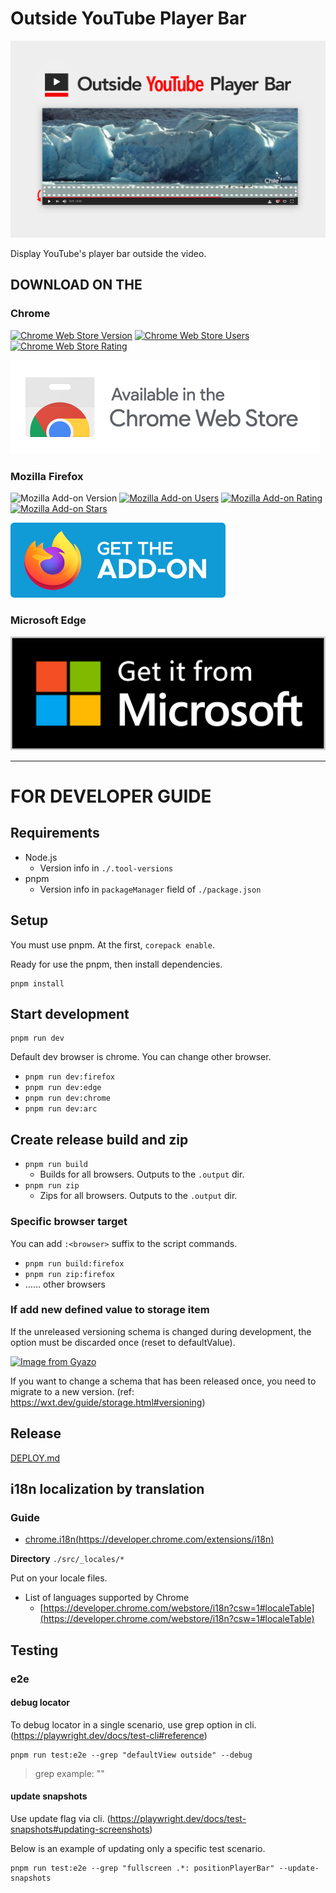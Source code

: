 # Outside YouTube Player Bar

![](https://raw.githubusercontent.com/1natsu172/Outside-YouTube-Player-Bar/master/promo/Screenshot_1280x800-hero.png)

Display YouTube's player bar outside the video.

## DOWNLOAD ON THE 

### Chrome
[![Chrome Web Store Version](https://img.shields.io/chrome-web-store/v/gmlbhbdkhnfhhmhdjopdbcfliajcafde.svg?style=for-the-badge)](https://chrome.google.com/webstore/detail/outside-youtube-player-ba/gmlbhbdkhnfhhmhdjopdbcfliajcafde)
[![Chrome Web Store Users](https://img.shields.io/chrome-web-store/users/gmlbhbdkhnfhhmhdjopdbcfliajcafde.svg?style=for-the-badge)](https://chrome.google.com/webstore/detail/outside-youtube-player-ba/gmlbhbdkhnfhhmhdjopdbcfliajcafde)
[![Chrome Web Store Rating](https://img.shields.io/chrome-web-store/stars/gmlbhbdkhnfhhmhdjopdbcfliajcafde.svg?style=for-the-badge)](https://chrome.google.com/webstore/detail/outside-youtube-player-ba/gmlbhbdkhnfhhmhdjopdbcfliajcafde)

[![Chrome Web Store](./promo/Chrome-Web-Store-available-in-the.png)](https://chrome.google.com/webstore/detail/outside-youtube-player-ba/gmlbhbdkhnfhhmhdjopdbcfliajcafde)


### Mozilla Firefox
![Mozilla Add-on Version](https://img.shields.io/amo/v/%7B6c3b7240-7017-430b-b03c-432e61ee3a82%7D?style=for-the-badge)
[![Mozilla Add-on Users](https://img.shields.io/amo/users/%7B6c3b7240-7017-430b-b03c-432e61ee3a82%7D?style=for-the-badge)](https://addons.mozilla.org/firefox/addon/outside-youtube-player-bar)
[![Mozilla Add-on Rating](https://img.shields.io/amo/rating/%7B6c3b7240-7017-430b-b03c-432e61ee3a82%7D?style=for-the-badge)](https://addons.mozilla.org/firefox/addon/outside-youtube-player-bar)
[![Mozilla Add-on Stars](https://img.shields.io/amo/stars/%7B6c3b7240-7017-430b-b03c-432e61ee3a82%7D?style=for-the-badge)](https://addons.mozilla.org/firefox/addon/outside-youtube-player-bar)

[![Mozilla GET THE ADD-ON](./promo/Firefox-get-the-addon.svg)](https://addons.mozilla.org/firefox/addon/outside-youtube-player-bar)

### Microsoft Edge
[![Edge add-ons](./promo/Microsoft-get-it-from.svg)]()

***

# FOR DEVELOPER GUIDE

## Requirements

- Node.js
  - Version info in `./.tool-versions`
- pnpm
  - Version info in `packageManager` field of `./package.json`

## Setup

You must use pnpm. At the first, `corepack enable`.

Ready for use the pnpm, then install dependencies.

```
pnpm install
```

## Start development

```
pnpm run dev
```

Default dev browser is chrome. You can change other browser.

- `pnpm run dev:firefox`
- `pnpm run dev:edge`
- `pnpm run dev:chrome`
- `pnpm run dev:arc`

## Create release build and zip

- `pnpm run build`
  - Builds for all browsers. Outputs to the `.output` dir.
- `pnpm run zip`
  - Zips for all browsers. Outputs to the `.output` dir.

### Specific browser target

You can add `:<browser>` suffix to the script commands.

- `pnpm run build:firefox`
- `pnpm run zip:firefox`
- …… other browsers

### If add new defined value to storage item

If the unreleased versioning schema is changed during development, the option must be discarded once (reset to defaultValue).

[![Image from Gyazo](https://i.gyazo.com/5b692ce0041c6ea10b5735cd2d65a0cc.png)](https://gyazo.com/5b692ce0041c6ea10b5735cd2d65a0cc)

If you want to change a schema that has been released once, you need to migrate to a new version. (ref: https://wxt.dev/guide/storage.html#versioning)

## Release

[DEPLOY.md](./DEPLOY.md)

## i18n localization by translation

### Guide

* [chrome.i18n(https://developer.chrome.com/extensions/i18n)](https://developer.chrome.com/extensions/i18n)

**Directory** `./src/_locales/*`

Put on your locale files. 

* List of languages supported by Chrome
    * [https://developer.chrome.com/webstore/i18n?csw=1#localeTable](https://developer.chrome.com/webstore/i18n?csw=1#localeTable)

## Testing

### e2e

#### debug locator

To debug locator in a single scenario, use grep option in cli. (https://playwright.dev/docs/test-cli#reference)

```
pnpm run test:e2e --grep "defaultView outside" --debug
```

> grep example: "<describe-grep><space><test-title-grep>"

#### update snapshots

Use update flag via cli. (https://playwright.dev/docs/test-snapshots#updating-screenshots)

Below is an example of updating only a specific test scenario.

```
pnpm run test:e2e --grep "fullscreen .*: positionPlayerBar" --update-snapshots
```
